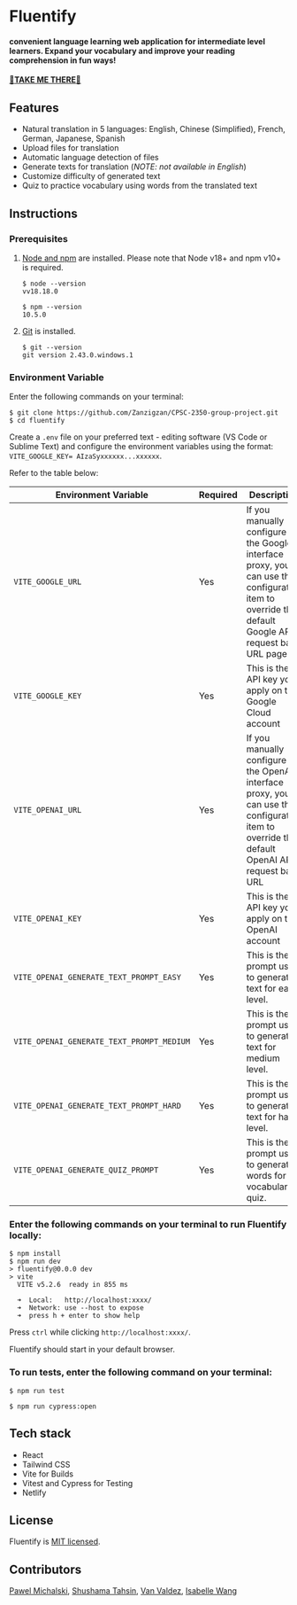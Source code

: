 # Fluentify
#### convenient language learning web application for intermediate level learners. Expand your vocabulary and improve your reading comprehension in fun ways!

[🚀**TAKE ME THERE**🚀](https://fluent-ify.netlify.app)

## Features

- Natural translation in 5 languages: English, Chinese (Simplified), French, German, Japanese, Spanish
- Upload files for translation
- Automatic language detection of files
- Generate texts for translation (*NOTE: not available in English*)
- Customize difficulty of generated text
- Quiz to practice vocabulary using words from the translated text 

## Instructions

### Prerequisites

1. [Node and npm](https://nodejs.org/en/download/) are installed. Please note that Node v18+ and npm v10+ is required.

    ```fish
    $ node --version
    vv18.18.0

    $ npm --version
    10.5.0
    ```

2. [Git](https://git-scm.com/book/en/v2/Getting-Started-Installing-Git) is installed. 

    ```fish
    $ git --version
    git version 2.43.0.windows.1
    ```

### Environment Variable

Enter the following commands on your terminal:
```fish
$ git clone https://github.com/Zanzigzan/CPSC-2350-group-project.git
$ cd fluentify
```

Create a `.env` file on your preferred text - editing software (VS Code or Sublime Text) and configure the environment variables using the format: `VITE_GOOGLE_KEY= AIzaSyxxxxxx...xxxxxx`.

Refer to the table below:

| Environment Variable | Required | Description                                                                                                                                                               | Example                                                                                                              |
| -------------------- | -------- | ------------------------------------------------------------------------------------------------------------------------------------------------------------------------- | -------------------------------------------------------------------------------------------------------------------- |
| `VITE_GOOGLE_URL`     | Yes      | If you manually configure the Google interface proxy, you can use this configuration item to override the default Google API request base URL page                                                                                                                  | The default value is<br/>`https://translation.googleapis.com/language/translate/v2`                                                                                                 |
| `VITE_GOOGLE_KEY`   | Yes       | This is the API key you apply on the Google Cloud account                              | `AIzaSyxxxxxx...xxxxxx` |
| `VITE_OPENAI_URL`        | Yes       | If you manually configure the OpenAI interface proxy, you can use this configuration item to override the default OpenAI API request base URL                              | The default value is<br/> `https://api.openai.com/v1/chat/completions`                                                                                                                   |
| `VITE_OPENAI_KEY`      | Yes       | This is the API key you apply on the OpenAI account | `sk-xxxxxx...xxxxxx`                                                                                |
| `VITE_OPENAI_GENERATE_TEXT_PROMPT_EASY`     | Yes      | This is the prompt used to generate text for easy level.                                                                                                                  | The default value is<br/>`Generate an easy-to-read text suitable for beginners learning a language. The text should be between 500-700 words.`                                                                                                                                  |
| `VITE_OPENAI_GENERATE_TEXT_PROMPT_MEDIUM`   | Yes       | This is the prompt used to generate text for medium level.                             | The default value is<br/>`Generate a text with medium difficulty, including a mix of simple and intermediate vocabulary and sentence structures. The text should be between 500-700 words, suitable for learners with some prior knowledge of a language.` |
| `VITE_OPENAI_GENERATE_TEXT_PROMPT_HARD`        | Yes       | This is the prompt used to generate text for hard level.                              | The default value is<br/>`Generate a challenging text with advanced vocabulary and complex sentence structures. The text should be between 500-700 words, suitable for advanced learners of a language.`                                                            |
| `VITE_OPENAI_GENERATE_QUIZ_PROMPT`      | Yes       | This is the prompt used to generate words for the vocabulary quiz. | The default value is<br/>`Extract the four hardest words from the following text in the ["word1", "word2", "word3", "word4"] format, and replay with only those words. The text:`                                                                                |

### Enter the following commands on your terminal to run Fluentify locally:

```fish
$ npm install 
$ npm run dev
> fluentify@0.0.0 dev
> vite
  VITE v5.2.6  ready in 855 ms

  ➜  Local:   http://localhost:xxxx/
  ➜  Network: use --host to expose
  ➜  press h + enter to show help
```
Press `ctrl` while clicking `http://localhost:xxxx/`.

Fluentify should start in your default browser.

### To run tests, enter the following command on your terminal:

```fish
$ npm run test
```
```fish
$ npm run cypress:open
```

## Tech stack

- React
- Tailwind CSS
- Vite for Builds
- Vitest and Cypress for Testing
- Netlify

## License

Fluentify is [MIT licensed](https://github.com/Zanzigzan/CPSC-2350-group-project/blob/main/LICENSE).

## Contributors
[Pawel Michalski](https://github.com/Zanzigzan), [Shushama Tahsin](https://github.com/stahsin00), [Van Valdez](https://github.com/vanvaldez), [Isabelle Wang](https://github.com/Isabellewn)
